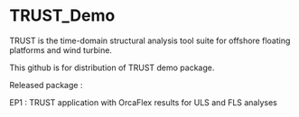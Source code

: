 # TRUST_Demo

TRUST is the time-domain structural analysis tool suite for offshore floating platforms and wind turbine. 

This github is for distribution of TRUST demo package.

Released package : 

EP1 : TRUST application with OrcaFlex results for ULS and FLS analyses


